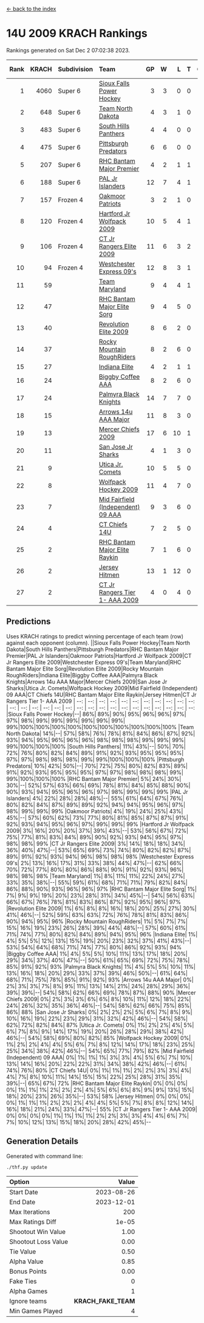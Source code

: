 [<- back to the index](readme.md)
# 14U 2009 KRACH Rankings
Rankings generated on Sat Dec  2 07:02:38 2023.

Rank|KRACH|Subdivision|Team|GP|W|L|T|OTW|OTL|SoS|Exp Wins|Win Diff
---:|---:|:---|:---|---:|---:|---:|---:|---:|---:|---:|---:|---:
1|4060|Super 6|[Sioux Falls Power Hockey](https://gamesheetstats.com/seasons/3664/teams/140999/schedule)|3|3|0|0|0|0|178|3.8|-0.0
2|648|Super 6|[Team North Dakota](https://gamesheetstats.com/seasons/3664/teams/141001/schedule)|4|3|1|0|0|0|856|3.8|-0.0
3|483|Super 6|[South Hills Panthers](https://gamesheetstats.com/seasons/3664/teams/160166/schedule)|4|4|0|0|0|0|15|4.9|0.0
4|475|Super 6|[Pittsburgh Predators](https://gamesheetstats.com/seasons/3664/teams/140995/schedule)|6|6|0|0|0|0|11|6.9|0.0
5|207|Super 6|[RHC Bantam Major Premier](https://gamesheetstats.com/seasons/3664/teams/140984/schedule)|4|2|1|1|0|0|119|3.4|0.0
6|188|Super 6|[PAL Jr Islanders](https://gamesheetstats.com/seasons/3664/teams/140990/schedule)|12|7|4|1|0|0|175|8.4|0.0
7|157|Frozen 4|[Oakmoor Patriots](https://gamesheetstats.com/seasons/3664/teams/141002/schedule)|3|2|1|0|1|0|178|2.8|-0.0
8|120|Frozen 4|[Hartford Jr Wolfpack 2009](https://gamesheetstats.com/seasons/3664/teams/140979/schedule)|10|5|4|1|0|0|336|6.4|0.0
9|106|Frozen 4|[CT Jr Rangers Elite 2009](https://gamesheetstats.com/seasons/3664/teams/140980/schedule)|11|6|3|2|1|0|82|7.9|0.0
10|94|Frozen 4|[Westchester Express 09's](https://gamesheetstats.com/seasons/3664/teams/140992/schedule)|12|8|3|1|1|1|52|9.4|0.0
11|59||[Team Maryland](https://gamesheetstats.com/seasons/3664/teams/140998/schedule)|9|4|4|1|0|0|74|5.4|0.0
12|47||[RHC Bantam Major Elite Sorg](https://gamesheetstats.com/seasons/3664/teams/140985/schedule)|9|4|5|0|0|0|87|4.9|0.0
13|40||[Revolution Elite 2009](https://gamesheetstats.com/seasons/3664/teams/140996/schedule)|8|6|2|0|0|0|18|6.9|0.0
14|37||[Rocky Mountain RoughRiders](https://gamesheetstats.com/seasons/3664/teams/144346/schedule)|8|2|6|0|0|0|604|2.8|-0.0
15|27||[Indiana Elite](https://gamesheetstats.com/seasons/3664/teams/144344/schedule)|4|2|1|1|0|0|15|3.4|0.0
16|24||[Biggby Coffee AAA](https://gamesheetstats.com/seasons/3664/teams/144343/schedule)|8|2|6|0|0|1|620|2.8|-0.0
17|24||[Palmyra Black Knights](https://gamesheetstats.com/seasons/3664/teams/140997/schedule)|14|7|7|0|0|0|111|7.9|0.0
18|15||[Arrows 14u AAA Major](https://gamesheetstats.com/seasons/3664/teams/140993/schedule)|11|8|3|0|0|0|12|8.9|0.0
19|13||[Mercer Chiefs 2009](https://gamesheetstats.com/seasons/3664/teams/140987/schedule)|17|6|10|1|1|1|61|7.4|0.0
20|11||[San Jose Jr Sharks](https://gamesheetstats.com/seasons/3664/teams/141003/schedule)|4|1|3|0|0|0|110|1.9|0.0
21|9||[Utica Jr. Comets](https://gamesheetstats.com/seasons/3664/teams/140994/schedule)|10|5|5|0|0|0|92|5.9|0.0
22|8||[Wolfpack Hockey 2009](https://gamesheetstats.com/seasons/3664/teams/140986/schedule)|11|4|7|0|0|1|37|4.9|0.0
23|7||[Mid Fairfield (Independent) 09 AAA](https://gamesheetstats.com/seasons/3664/teams/140981/schedule)|9|3|6|0|0|0|23|3.9|0.0
24|4||[CT Chiefs 14U](https://gamesheetstats.com/seasons/3664/teams/140982/schedule)|7|2|5|0|0|0|18|2.9|0.0
25|2||[RHC Bantam Major Elite Raykin](https://gamesheetstats.com/seasons/3664/teams/140989/schedule)|7|1|6|0|0|0|13|1.9|0.0
26|2||[Jersey Hitmen](https://gamesheetstats.com/seasons/3664/teams/140988/schedule)|13|1|12|0|0|0|86|1.9|0.0
27|2||[CT Jr Rangers Tier 1- AAA 2009](https://gamesheetstats.com/seasons/3664/teams/140983/schedule)|4|0|4|0|0|0|11|0.9|0.0

## Predictions
Uses KRACH ratings to predict winning percentage of each team (row) against each opponent (column).
||Sioux Falls Power Hockey|Team North Dakota|South Hills Panthers|Pittsburgh Predators|RHC Bantam Major Premier|PAL Jr Islanders|Oakmoor Patriots|Hartford Jr Wolfpack 2009|CT Jr Rangers Elite 2009|Westchester Express 09's|Team Maryland|RHC Bantam Major Elite Sorg|Revolution Elite 2009|Rocky Mountain RoughRiders|Indiana Elite|Biggby Coffee AAA|Palmyra Black Knights|Arrows 14u AAA Major|Mercer Chiefs 2009|San Jose Jr Sharks|Utica Jr. Comets|Wolfpack Hockey 2009|Mid Fairfield (Independent) 09 AAA|CT Chiefs 14U|RHC Bantam Major Elite Raykin|Jersey Hitmen|CT Jr Rangers Tier 1- AAA 2009
| --: | --: | --: | --: | --: | --: | --: | --: | --: | --: | --: | --: | --: | --: | --: | --: | --: | --: | --: | --: | --: | --: | --: | --: | --: | --: | --: | --: 
|Sioux Falls Power Hockey|--| 86%| 89%| 90%| 95%| 96%| 96%| 97%| 97%| 98%| 99%| 99%| 99%| 99%| 99%| 99%| 99%|100%|100%|100%|100%|100%|100%|100%|100%|100%|100%
|Team North Dakota| 14%|--| 57%| 58%| 76%| 78%| 81%| 84%| 86%| 87%| 92%| 93%| 94%| 95%| 96%| 96%| 96%| 98%| 98%| 98%| 99%| 99%| 99%| 99%|100%|100%|100%
|South Hills Panthers| 11%| 43%|--| 50%| 70%| 72%| 76%| 80%| 82%| 84%| 89%| 91%| 92%| 93%| 95%| 95%| 95%| 97%| 97%| 98%| 98%| 98%| 99%| 99%|100%|100%|100%
|Pittsburgh Predators| 10%| 42%| 50%|--| 70%| 72%| 75%| 80%| 82%| 83%| 89%| 91%| 92%| 93%| 95%| 95%| 95%| 97%| 97%| 98%| 98%| 98%| 99%| 99%|100%|100%|100%
|RHC Bantam Major Premier|  5%| 24%| 30%| 30%|--| 52%| 57%| 63%| 66%| 69%| 78%| 81%| 84%| 85%| 88%| 90%| 90%| 93%| 94%| 95%| 96%| 96%| 97%| 98%| 99%| 99%| 99%
|PAL Jr Islanders|  4%| 22%| 28%| 28%| 48%|--| 55%| 61%| 64%| 67%| 76%| 80%| 82%| 84%| 87%| 89%| 89%| 92%| 94%| 94%| 95%| 96%| 97%| 98%| 99%| 99%| 99%
|Oakmoor Patriots|  4%| 19%| 24%| 25%| 43%| 45%|--| 57%| 60%| 62%| 73%| 77%| 80%| 81%| 85%| 87%| 87%| 91%| 92%| 93%| 94%| 95%| 96%| 97%| 99%| 99%| 99%
|Hartford Jr Wolfpack 2009|  3%| 16%| 20%| 20%| 37%| 39%| 43%|--| 53%| 56%| 67%| 72%| 75%| 77%| 81%| 83%| 84%| 89%| 90%| 92%| 93%| 94%| 95%| 97%| 98%| 98%| 99%
|CT Jr Rangers Elite 2009|  3%| 14%| 18%| 18%| 34%| 36%| 40%| 47%|--| 53%| 65%| 69%| 73%| 74%| 80%| 82%| 82%| 87%| 89%| 91%| 92%| 93%| 94%| 96%| 98%| 98%| 98%
|Westchester Express 09's|  2%| 13%| 16%| 17%| 31%| 33%| 38%| 44%| 47%|--| 62%| 66%| 70%| 72%| 77%| 80%| 80%| 86%| 88%| 90%| 91%| 92%| 93%| 96%| 98%| 98%| 98%
|Team Maryland|  1%|  8%| 11%| 11%| 22%| 24%| 27%| 33%| 35%| 38%|--| 55%| 59%| 61%| 68%| 71%| 71%| 79%| 82%| 84%| 86%| 88%| 90%| 93%| 96%| 96%| 97%
|RHC Bantam Major Elite Sorg|  1%|  7%|  9%|  9%| 19%| 20%| 23%| 28%| 31%| 34%| 45%|--| 54%| 56%| 63%| 66%| 67%| 76%| 78%| 81%| 83%| 86%| 87%| 92%| 95%| 96%| 97%
|Revolution Elite 2009|  1%|  6%|  8%|  8%| 16%| 18%| 20%| 25%| 27%| 30%| 41%| 46%|--| 52%| 59%| 63%| 63%| 72%| 76%| 78%| 81%| 83%| 86%| 90%| 94%| 95%| 96%
|Rocky Mountain RoughRiders|  1%|  5%|  7%|  7%| 15%| 16%| 19%| 23%| 26%| 28%| 39%| 44%| 48%|--| 57%| 60%| 61%| 71%| 74%| 77%| 80%| 82%| 84%| 89%| 94%| 95%| 96%
|Indiana Elite|  1%|  4%|  5%|  5%| 12%| 13%| 15%| 19%| 20%| 23%| 32%| 37%| 41%| 43%|--| 53%| 54%| 64%| 68%| 71%| 74%| 77%| 80%| 86%| 92%| 93%| 94%
|Biggby Coffee AAA|  1%|  4%|  5%|  5%| 10%| 11%| 13%| 17%| 18%| 20%| 29%| 34%| 37%| 40%| 47%|--| 50%| 61%| 65%| 69%| 72%| 75%| 78%| 85%| 91%| 92%| 93%
|Palmyra Black Knights|  1%|  4%|  5%|  5%| 10%| 11%| 13%| 16%| 18%| 20%| 29%| 33%| 37%| 39%| 46%| 50%|--| 61%| 64%| 68%| 71%| 75%| 78%| 85%| 91%| 92%| 93%
|Arrows 14u AAA Major|  0%|  2%|  3%|  3%|  7%|  8%|  9%| 11%| 13%| 14%| 21%| 24%| 28%| 29%| 36%| 39%| 39%|--| 54%| 58%| 62%| 66%| 69%| 78%| 87%| 88%| 90%
|Mercer Chiefs 2009|  0%|  2%|  3%|  3%|  6%|  6%|  8%| 10%| 11%| 12%| 18%| 22%| 24%| 26%| 32%| 35%| 36%| 46%|--| 54%| 58%| 62%| 66%| 75%| 85%| 86%| 88%
|San Jose Jr Sharks|  0%|  2%|  2%|  2%|  5%|  6%|  7%|  8%|  9%| 10%| 16%| 19%| 22%| 23%| 29%| 31%| 32%| 42%| 46%|--| 54%| 58%| 62%| 72%| 82%| 84%| 87%
|Utica Jr. Comets|  0%|  1%|  2%|  2%|  4%|  5%|  6%|  7%|  8%|  9%| 14%| 17%| 19%| 20%| 26%| 28%| 29%| 38%| 42%| 46%|--| 54%| 58%| 69%| 80%| 82%| 85%
|Wolfpack Hockey 2009|  0%|  1%|  2%|  2%|  4%|  4%|  5%|  6%|  7%|  8%| 12%| 14%| 17%| 18%| 23%| 25%| 25%| 34%| 38%| 42%| 46%|--| 54%| 65%| 77%| 79%| 82%
|Mid Fairfield (Independent) 09 AAA|  0%|  1%|  1%|  1%|  3%|  3%|  4%|  5%|  6%|  7%| 10%| 13%| 14%| 16%| 20%| 22%| 22%| 31%| 34%| 38%| 42%| 46%|--| 61%| 74%| 76%| 80%
|CT Chiefs 14U|  0%|  1%|  1%|  1%|  2%|  2%|  3%|  3%|  4%|  4%|  7%|  8%| 10%| 11%| 14%| 15%| 15%| 22%| 25%| 28%| 31%| 35%| 39%|--| 65%| 67%| 72%
|RHC Bantam Major Elite Raykin|  0%|  0%|  0%|  0%|  1%|  1%|  1%|  2%|  2%|  2%|  4%|  5%|  6%|  6%|  8%|  9%|  9%| 13%| 15%| 18%| 20%| 23%| 26%| 35%|--| 53%| 58%
|Jersey Hitmen|  0%|  0%|  0%|  0%|  1%|  1%|  1%|  2%|  2%|  2%|  4%|  4%|  5%|  5%|  7%|  8%|  8%| 12%| 14%| 16%| 18%| 21%| 24%| 33%| 47%|--| 55%
|CT Jr Rangers Tier 1- AAA 2009|  0%|  0%|  0%|  0%|  1%|  1%|  1%|  1%|  2%|  2%|  3%|  3%|  4%|  4%|  6%|  7%|  7%| 10%| 12%| 13%| 15%| 18%| 20%| 28%| 42%| 45%|--

## Generation Details

Generated with command line:
```
./thf.py update
```

| Option | Value |
| :----- | ----: |
| Start Date | 2023-08-26 |
| End Date | 2023-12-01 |
| Max Iterations | 200 |
| Max Ratings Diff | 1e-05 |
| Shootout Win Value | 1.00 |
| Shootout Loss Value | 0.00 |
| Tie Value | 0.50 |
| Alpha Value | 0.85 |
| Bonus Points | 0.00 |
| Fake Ties | 0 |
| Alpha Games | 1 |
| Ignore teams | __KRACH_FAKE_TEAM__ |
| Min Games Played | 4 |

